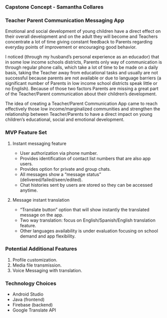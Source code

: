 ### Capstone Concept - Samantha Collares
### Teacher Parent Communication Messaging App

Emotional and social development of young children have a direct effect on their overall development and on the adult they will become and Teachers concentrate a lot of time giving constant feedback to Parents regarding everyday points of improvement or encouraging good behavior.

I noticed (through my husband’s personal experience as an educador) that in some low income schools districts, Parents only way of communication is through regular phone calls, which take a lot of time to be made on a daily basis, taking the Teacher away from educational tasks and usually are not successful because parents are not available or due to language barriers (a significant number of Parents in low income school districts speak little or no English). Because of those two factors Parents are missing a great part of the Teacher/Parent communication about their children’s development.

The idea of creating a Teacher/Parent Communication App came to reach effectively those low income/marginalized communities and strengthen the relationship between Teacher/Parents to have a direct impact on young children’s educational, social and emotional development.

### MVP Feature Set

1.  Instant messaging feature
    - User authorization via phone number.
    - Provides identification of contact list numbers that are also app users.
    - Provides option for private and group chats.
    - All messages show a “message status” (delivered/failed/seen/edited).
    - Chat histories sent by users are stored so they can be accessed anytime.
    
2.  Message instant translation
    - “Translate button” option that will show instantly the translated message on the app.
    -  Two way translation: focus on English/Spanish/English translation feature.
    -  Other languages availability is under evaluation focusing on school demand and app flexibility.

### Potential Additional Features

1.  Profile customization.
2.  Media file transmission.
3.  Voice Messaging with translation.

### Technology Choices

- Android Studio
- Java (frontend)
- Firebase (backend)
- Google Translate API
